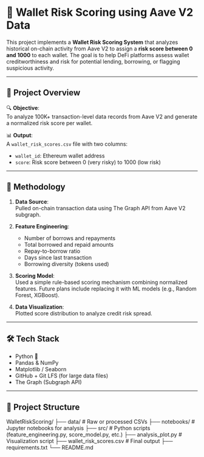 # 💼 Wallet Risk Scoring using Aave V2 Data

This project implements a **Wallet Risk Scoring System** that analyzes historical on-chain activity from Aave V2 to assign a **risk score between 0 and 1000** to each wallet. The goal is to help DeFi platforms assess wallet creditworthiness and risk for potential lending, borrowing, or flagging suspicious activity.

---

## 🚀 Project Overview

🔍 **Objective**:  
To analyze 100K+ transaction-level data records from Aave V2 and generate a normalized risk score per wallet.

📊 **Output**:  
A `wallet_risk_scores.csv` file with two columns:
- `wallet_id`: Ethereum wallet address
- `score`: Risk score between 0 (very risky) to 1000 (low risk)

---

## 🧠 Methodology

1. **Data Source**:  
   Pulled on-chain transaction data using The Graph API from Aave V2 subgraph.

2. **Feature Engineering**:
   - Number of borrows and repayments
   - Total borrowed and repaid amounts
   - Repay-to-borrow ratio
   - Days since last transaction
   - Borrowing diversity (tokens used)

3. **Scoring Model**:  
   Used a simple rule-based scoring mechanism combining normalized features. Future plans include replacing it with ML models (e.g., Random Forest, XGBoost).

4. **Data Visualization**:  
   Plotted score distribution to analyze credit risk spread.

---

## 🛠️ Tech Stack

- Python 🐍
- Pandas & NumPy
- Matplotlib / Seaborn
- GitHub + Git LFS (for large data files)
- The Graph (Subgraph API)

---

## 📂 Project Structure
WalletRiskScoring/
├── data/ # Raw or processed CSVs
├── notebooks/ # Jupyter notebooks for analysis
├── src/ # Python scripts (feature_engineering.py, score_model.py, etc.)
├── analysis_plot.py # Visualization script
├── wallet_risk_scores.csv # Final output
├── requirements.txt
└── README.md


